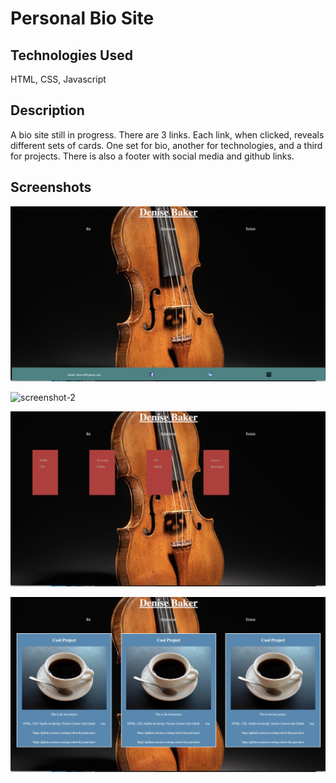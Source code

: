 # Personal Bio Site

## Technologies Used
HTML, CSS, Javascript

## Description
A bio site still in progress.  There are 3 links.  Each link, when clicked, reveals different sets of cards.  One set for bio, another for technologies, and a third for projects. There is also a footer with social media and github links.

## Screenshots
![screenshot=1](./screenshots/bio-1.png)

![screenshot-2](./screenshots/bio-2.png)

![screenshot-3](./screenshots/bio-3.png)

![screenshot-4](./screenshots/bio-4.png)